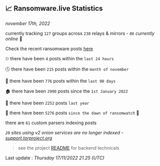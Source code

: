 
## 📈 Ransomware.live Statistics
_november 17th, 2022_

currently tracking `127` groups across `230` relays & mirrors - _`86` currently online_ 📡

Check the recent ransomware posts [here](https://www.ransomware.live/#/recentposts)


⏲ there have been `4` posts within the `last 24 hours`

🕓 there have been `215` posts within the `month of november`

📅 there have been `776` posts within the `last 90 days`

🏚 there have been `2990` posts since the `1st January 2022`

🚀 there have been `2252` posts `last year`

🦕 there have been `5276` posts `since the dawn of ransomwatch` 🐣

there are `61` custom parsers indexing posts

_`20` sites using v2 onion services are no longer indexed - [support.torproject.org](https://support.torproject.org/onionservices/v2-deprecation/)_

> see the project [README](https://github.com/jmousqueton/ransomwatch#readme) for backend technicals



Last update : _Thursday 17/11/2022 21.25 (UTC)_

